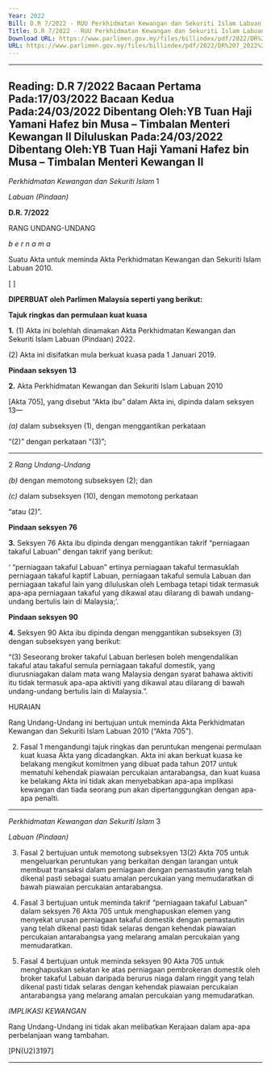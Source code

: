 ```yaml
---
Year: 2022
Bill: D.R 7/2022 - RUU Perkhidmatan Kewangan dan Sekuriti Islam Labuan (Pindaan) 2022 (Lulus)
Title: D.R 7/2022 - RUU Perkhidmatan Kewangan dan Sekuriti Islam Labuan (Pindaan) 2022 (Lulus)
Download URL: https://www.parlimen.gov.my/files/billindex/pdf/2022/DR%207_2022%20-%20BM.pdf
URL: https://www.parlimen.gov.my/files/billindex/pdf/2022/DR%207_2022%20-%20BM.pdf
---
```

---
Reading:
D.R 7/2022
Bacaan Pertama Pada:17/03/2022
Bacaan Kedua Pada:24/03/2022
Dibentang Oleh:YB Tuan Haji Yamani Hafez bin Musa – Timbalan Menteri Kewangan II
Diluluskan Pada:24/03/2022
Dibentang Oleh:YB Tuan Haji Yamani Hafez bin Musa – Timbalan Menteri Kewangan II
---

_Perkhidmatan Kewangan dan Sekuriti Islam_ 1

_Labuan (Pindaan)_

**D.R. 7/2022**

RANG UNDANG-UNDANG

_b e r n a m a_

Suatu Akta untuk meminda Akta Perkhidmatan Kewangan dan
Sekuriti Islam Labuan 2010.

[ ]

**DIPERBUAT oleh Parlimen Malaysia seperti yang berikut:**

**Tajuk ringkas dan permulaan kuat kuasa**

**1.** (1) Akta ini bolehlah dinamakan Akta Perkhidmatan Kewangan
dan Sekuriti Islam Labuan (Pindaan) 2022.

(2) Akta ini disifatkan mula berkuat kuasa pada 1 Januari 2019.

**Pindaan seksyen 13**

**2.** Akta Perkhidmatan Kewangan dan Sekuriti Islam Labuan 2010

[Akta 705], yang disebut “Akta ibu” dalam Akta ini, dipinda
dalam seksyen 13—

_(a)_ dalam subseksyen (1), dengan menggantikan perkataan

“(2)” dengan perkataan “(3)”;


-----

2 _Rang Undang-Undang_

_(b)_ dengan memotong subseksyen (2); dan

_(c)_ dalam subseksyen (10), dengan memotong perkataan

“atau (2)”.

**Pindaan seksyen 76**

**3.** Seksyen 76 Akta ibu dipinda dengan menggantikan
takrif “perniagaan takaful Labuan” dengan takrif yang berikut:

‘ “perniagaan takaful Labuan” ertinya perniagaan takaful
termasuklah perniagaan takaful kaptif Labuan, perniagaan
takaful semula Labuan dan perniagaan takaful lain yang
diluluskan oleh Lembaga tetapi tidak termasuk apa-apa
perniagaan takaful yang dikawal atau dilarang di bawah
undang-undang bertulis lain di Malaysia;’.

**Pindaan seksyen 90**

**4.** Seksyen 90 Akta ibu dipinda dengan menggantikan
subseksyen (3) dengan subseksyen yang berikut:

“(3) Seseorang broker takaful Labuan berlesen boleh
mengendalikan takaful atau takaful semula perniagaan takaful
domestik, yang diurusniagakan dalam mata wang Malaysia
dengan syarat bahawa aktiviti itu tidak termasuk apa-apa
aktiviti yang dikawal atau dilarang di bawah undang-undang
bertulis lain di Malaysia.”.

HURAIAN

Rang Undang-Undang ini bertujuan untuk meminda Akta Perkhidmatan
Kewangan dan Sekuriti Islam Labuan 2010 (“Akta 705”).

2. Fasal 1 mengandungi tajuk ringkas dan peruntukan mengenai permulaan
kuat kuasa Akta yang dicadangkan. Akta ini akan berkuat kuasa ke belakang
mengikut komitmen yang dibuat pada tahun 2017 untuk mematuhi kehendak
piawaian percukaian antarabangsa, dan kuat kuasa ke belakang Akta ini tidak
akan menyebabkan apa-apa implikasi kewangan dan tiada seorang pun akan
dipertanggungkan dengan apa-apa penalti.


-----

_Perkhidmatan Kewangan dan Sekuriti Islam_ 3

_Labuan (Pindaan)_

3. Fasal 2 bertujuan untuk memotong subseksyen 13(2) Akta 705 untuk
mengeluarkan peruntukan yang berkaitan dengan larangan untuk membuat
transaksi dalam perniagaan dengan pemastautin yang telah dikenal pasti sebagai
suatu amalan percukaian yang memudaratkan di bawah piawaian percukaian
antarabangsa.

4. Fasal 3 bertujuan untuk meminda takrif “perniagaan takaful Labuan”
dalam seksyen 76 Akta 705 untuk menghapuskan elemen yang menyekat
urusan perniagaan takaful domestik dengan pemastautin yang telah
dikenal pasti tidak selaras dengan kehendak piawaian percukaian antarabangsa yang
melarang amalan percukaian yang memudaratkan.

5. Fasal 4 bertujuan untuk meminda seksyen 90 Akta 705 untuk menghapuskan
sekatan ke atas perniagaan pembrokeran domestik oleh broker takaful Labuan
daripada berurus niaga dalam ringgit yang telah dikenal pasti tidak selaras
dengan kehendak piawaian percukaian antarabangsa yang melarang amalan
percukaian yang memudaratkan.

_IMPLIKASI KEWANGAN_

Rang Undang-Undang ini tidak akan melibatkan Kerajaan dalam apa-apa
perbelanjaan wang tambahan.

[PN(U2)3197]


-----


